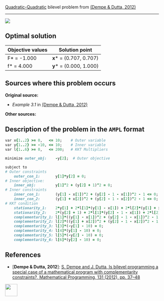 [Quadratic-Quadratic](/BASBLib/QP-QP-problems) bilevel problem from [(Dempe & Dutta, 2012)][Dempe & Dutta, 2012]

---

![](https://github.com/basblsolver/test-problems/wiki/images/dd_2012_02_eq.jpg)

## Optimal solution

Objective values   | Solution point           |
------------------ | ------------------------ |
F* = -1.000        | __x__* = (0.707, 0.707)  |
f* = 4.000         | __y__* = (0.000, 1.000)  |

## Sources where this problem occurs

__Original source:__

 - _Example 3.1_ in [(Dempe & Dutta, 2012)][Dempe & Dutta, 2012]

__Other sources:__

## Description of the problem in the `AMPL` format

```ruby
var x{1..2} >= 0,   <= 10;    # Outer variable
var y{1..2} >= -10, <= 10;    # Inner variable
var l{1..6} >= 0,   <= 200;   # KKT Multipliers

minimize outer_obj:    -y[2];  # Outer objective

subject to
# Outer constraints
    outer_con_1:       y[1]*y[2] = 0;
# Inner objective:
    inner_obj:         y[1]^2 + (y[2] + 1)^2 = 0;
# Inner constraints
    inner_con_1:       (y[1] - x[1])^2 + (y[2] - 1 - x[1])^2 - 1 <= 0;
    inner_con_2:       (y[1] + x[2])^2 + (y[2] - 1 - x[2])^2 - 1 <= 0;
# KKT condition
    stationarity_1:    2*y[1] + 2*l[1]*(y[1] - x[1]) + 2*l[2]*(y[1] + x[2]) - l[3] + l[4] = 0;
    stationarity_2:    2*(y[2] + 1) + 2*l[1]*(y[2] - 1 - x[1]) + 2*l[2]*(y[2] - 1 - x[2]) - l[5] + l[6] = 0;
    complementarity_1: l[1]*((y[1] - x[1])^2 + (y[2] - 1 - x[1])^2 - 1) = 0;
    complementarity_2: l[2]*((y[1] + x[2])^2 + (y[2] - 1 - x[2])^2 - 1) = 0;
    complementarity_3: l[3]*(-y[1] - 10) = 0;
    complementarity_4: l[4]*(y[1] - 10) = 0;
    complementarity_5: l[5]*(-y[2] - 10) = 0;
    complementarity_6: l[6]*(y[2] - 10) = 0;
```

##  References

 - [**Dempe & Dutta, 2012**]: [S. Dempe and J. Dutta, Is bilevel programming a special case of a mathematical program with complementarity constraints?, Mathematical Programming, 131 (2012), pp. 37–48](https://doi.org/10.1007/s10107-010-0342-1)

[<img src="http://www.interupgrade.com/images/pfeil-backbutton.png" width="40" height="40">](/BASBLib/QP-QP-problems "Back to summary of QP-QP bilevel problems")

[Dempe & Dutta, 2012]: https://doi.org/10.1007/s10107-010-0342-1